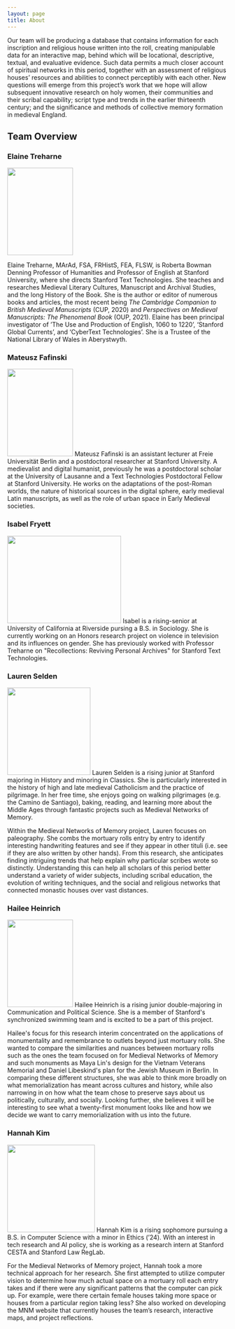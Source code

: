 ```yaml
---
layout: page
title: About
---
```


Our team will be producing a database that contains information for each inscription and religious house written into the roll, creating manipulable data for an interactive map, behind which will be locational, descriptive, textual, and evaluative evidence. Such data permits a much closer account of spiritual networks in this period, together with an assessment of religious houses’ resources and abilities to connect perceptibly with each other. New questions will emerge from this project’s work that we hope will allow subsequent innovative research on holy women, their communities and their scribal capability; script type and trends in the earlier thirteenth century; and the significance and methods of collective memory formation in medieval England.

## Team Overview

### Elaine Treharne
<img src="https://hannahkim24.github.io/mnm/headshots/Treharne_Profile.jpeg" height="200" width="150">

Elaine Treharne, MArAd, FSA, FRHistS, FEA, FLSW, is Roberta Bowman Denning Professor of Humanities and Professor of English at Stanford University, where she directs Stanford Text Technologies. She teaches and researches Medieval Literary Cultures, Manuscript and Archival Studies, and the long History of the Book. She is the author or editor of numerous books and articles, the most recent being _The Cambridge Companion to British Medieval Manuscripts_ (CUP, 2020) and _Perspectives on Medieval Manuscripts: The Phenomenal Book_ (OUP, 2021). Elaine has been principal investigator of ’The Use and Production of English, 1060 to 1220’, ‘Stanford Global Currents’, and ‘CyberText Technologies’. She is a Trustee of the National Library of Wales in Aberystwyth.

### Mateusz Fafinski
<img src="https://hannahkim24.github.io/mnm/headshots/Fafinski-Profile.png" height="200" width="150">
Mateusz Fafinski is an assistant lecturer at Freie Universität Berlin and a postdoctoral researcher at Stanford University. A medievalist and digital humanist, previously he was a postdoctoral scholar at the University of Lausanne and a Text Technologies Postdoctoral Fellow at Stanford University. He works on the adaptations of the post-Roman worlds, the nature of historical sources in the digital sphere, early medieval Latin manuscripts, as well as the role of urban space in Early Medieval societies.

### Isabel Fryett
<img src="https://hannahkim24.github.io/mnm/headshots/Fryett-Profile.jpeg" height="200" width="260">
Isabel is a rising-senior at University of California at Riverside pursing a B.S. in Sociology. She is currently working on an Honors research project on violence in television and its influences on gender. She has previously worked with Professor Treharne on "Recollections: Reviving Personal Archives" for Stanford Text Technologies.

### Lauren Selden
<img src="https://hannahkim24.github.io/mnm/headshots/Selden_Profile.jpeg" height="200" width="190">
Lauren Selden is a rising junior at Stanford majoring in History and minoring in Classics. She is particularly interested in the history of high and late medieval Catholicism and the practice of pilgrimage. In her free time, she enjoys going on walking pilgrimages (e.g. the Camino de Santiago), baking, reading, and learning more about the Middle Ages through fantastic projects such as Medieval Networks of Memory.

<p>
  
Within the Medieval Networks of Memory project, Lauren focuses on paleography. She combs the mortuary rolls entry by entry to identify interesting handwriting features and see if they appear in other tituli (i.e. see if they are also written by other hands). From this research, she anticipates finding intriguing trends that help explain why particular scribes wrote so distinctly. Understanding this can help all scholars of this period better understand a variety of wider subjects, including scribal education, the evolution of writing techniques, and the social and religious networks that connected monastic houses over vast distances.
</p>

### Hailee Heinrich
<img src="https://hannahkim24.github.io/mnm/headshots/Heinrich_Profile.png" height="200" width="150">
Hailee Heinrich is a rising junior double-majoring in Communication and Political Science. She is a member of Stanford's synchronized swimming team and is excited to be a part of this project.

<p>
  
Hailee's focus for this research interim concentrated on the applications of monumentality and remembrance to outlets beyond just mortuary rolls. She wanted to compare the similarities and nuances between mortuary rolls such as the ones the team focused on for Medieval Networks of Memory and such monuments as Maya Lin's design for the Vietnam Veterans Memorial and Daniel Libeskind's plan for the Jewish Museum in Berlin. In comparing these different structures, she was able to think more broadly on what memorialization has meant across cultures and history, while also narrowing in on how what the team chose to preserve says about us politically, culturally, and socially. Looking further, she believes it will be interesting to see what a twenty-first monument looks like and how we decide we want to carry memorialization with us into the future.
  </p>


### Hannah Kim
<img src="https://hannahkim24.github.io/mnm/headshots/Kim_Profile.jpeg" height="200" width="200">
Hannah Kim is a rising sophomore pursuing a B.S. in Computer Science with a minor in Ethics (’24). With an interest in tech research and AI policy, she is working as a research intern at Stanford CESTA and Stanford Law RegLab. 
<p>
  
For the Medieval Networks of Memory project, Hannah took a more technical approach for her research. She first attempted to utilize
computer vision to determine how much actual space on a mortuary roll each entry takes and if there were any significant patterns that the computer can pick up. For example, were there certain female houses taking more space or houses from a particular region taking less? She also worked on developing the MNM website that currently houses the team’s research, interactive maps, and project reflections. 
</p>
  
